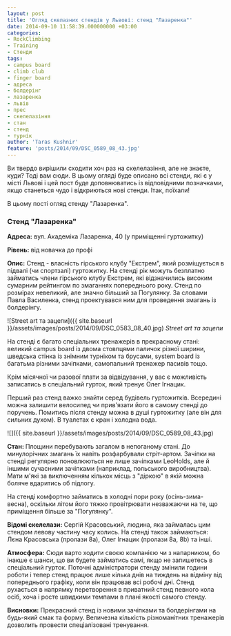 ```yaml
---
layout: post
title: 'Огляд скелазних стендів у Львові: стенд "Лазаренка"'
date: 2014-09-10 11:58:39.000000000 +03:00
categories:
- RockClimbing
- Training
- Стенди
tags:
- campus board
- climb club
- finger board
- адреса
- болдерінг
- лазаренка
- львів
- прес
- скелелазіння
- стан
- стенд
- турнік
author: 'Taras Kushnir'
feature: 'posts/2014/09/DSC_0589_08_43.jpg'
---
```


Ви твердо вирішили сходити хоч раз на скелелазіння, але не знаєте, куди? Тоді вам сюди. В цьому огляді буде описано всі стенди, які є у місті Львові і цей пост буде доповнюватись із відповідними позначками, якщо станеться чудо і відкриються нові стенди. Ітак, поїхали!

В цьому пості огляд стенду "Лазаренка".

<!--more-->

### Стенд "Лазаренка"

<strong>Адреса:</strong> вул. Академіка Лазаренка, 40 (у приміщенні гуртожитку)

<strong>Рівень:</strong> від новачка до профі

<strong>Опис:</strong> Стенд - власність гірського клубу "Екстрем", який розміщується в підвалі (чи спортзалі) гуртожитку. На стенді рік можуть безплатно займатись члени гірського клубу Екстрем, які відзначились високим сумарним рейтингом по змаганнях попереднього року. Стенд по розмірах невеликий, але значно більший за Погулянку. За словами Павла Василенка, стенд проектувався ним для проведення змагань із болдерінгу.

![Street art та зацепи]({{ site.baseurl }}/assets/images/posts/2014/09/DSC_0583_08_40.jpg)
*Street art та зацепи*

На стенді є багато спеціальних тренажерів в прекрасному стані: великий campus board із двома стовпцями паличок різної ширини, шведська стінка із знімним турніком та брусами, system board із багатьма різними зачіпками, самопальний тренажер пасивів тощо.

Крім місячної чи разової плати за відвідування, у вас є можливість записатись в спеціальний гурток, який тренує Олег Ігнацик.

Перший раз стенд важко знайти серед будівель гуртожитків. Всередині можна залишити велосипед чи прив'язати його в самому стенді до поручень. Помитись після стенду можна в душі гуртожитку (але він для сильних духом). В туалетах є кран і холодна вода.

![]({{ site.baseurl }}/assets/images/posts/2014/09/DSC_0589_08_43.jpg)


<strong>Стан: </strong>Площини перебувають загалом в непоганому стані. До минулорічних змагань їх навіть розфарбували стріт-артом. Зачіпки на стенді регулярно поновлюються не лише зачіпками LeoHolds, але й іншими сучасними зачіпками (наприклад, польського виробництва). Мати м'які за виключенням кількох місць з "діркою" в якій можна боляче вдаритись об підлогу.

На стенді комфортно займатись в холодні пори року (осінь-зима-весна), оскільки літом його тяжко провітрювати незважаючи на те, що приміщення більше за "Погулянку".

<strong>Відомі скелелази:</strong> Сергій Красовський, людина, яка займалась цим стендом левову частину часу колись. На стенді також займаються: Лєна Красовська (пролази 8a), Олег Ігнацик (пролази 8a, 8b) та інші.

<strong>Атмосфера:</strong> Сюди варто ходити своєю компанією чи з напарником, бо інакше є шанси, що ви будете займатись самі, якщо не запишетесь в спеціальний гурток. Поточні адміністратори стенду змінили години роботи і тепер стенд працює лише кілька днів на тиждень на відміну від попереднього графіку, коли він працював всі робочі дні. Стенд рухається в напрямку перетворення в приватний стенд певного кола осіб, хоча і росте швидкими темпами в плані якості самого стенду.

<strong>Висновки:</strong> Прекрасний стенд із новими зачіпками та болдерінгами на будь-який смак та форму. Величезна кількість різноманітних тренажерів дозволить провести спеціалізовані тренування.
